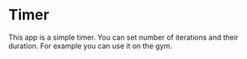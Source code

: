 # Timer
This app is a simple timer. You can set number of iterations and their duration. For example you can use it on the gym.
